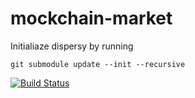 # mockchain-market

Initialiaze dispersy by running

`git submodule update --init --recursive`

[![Build Status](https://travis-ci.org/Jumba/mockchain-market.svg?branch=master)](https://travis-ci.org/Jumba/mockchain-market)
